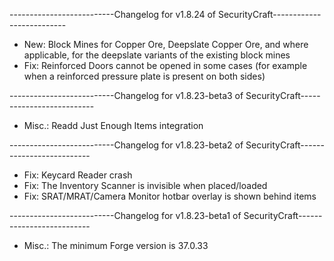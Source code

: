 --------------------------Changelog for v1.8.24 of SecurityCraft--------------------------

- New: Block Mines for Copper Ore, Deepslate Copper Ore, and where applicable, for the deepslate variants of the existing block mines
- Fix: Reinforced Doors cannot be opened in some cases (for example when a reinforced pressure plate is present on both sides)

--------------------------Changelog for v1.8.23-beta3 of SecurityCraft--------------------------

- Misc.: Readd Just Enough Items integration

--------------------------Changelog for v1.8.23-beta2 of SecurityCraft--------------------------

- Fix: Keycard Reader crash
- Fix: The Inventory Scanner is invisible when placed/loaded
- Fix: SRAT/MRAT/Camera Monitor hotbar overlay is shown behind items

--------------------------Changelog for v1.8.23-beta1 of SecurityCraft--------------------------

- Misc.: The minimum Forge version is 37.0.33
